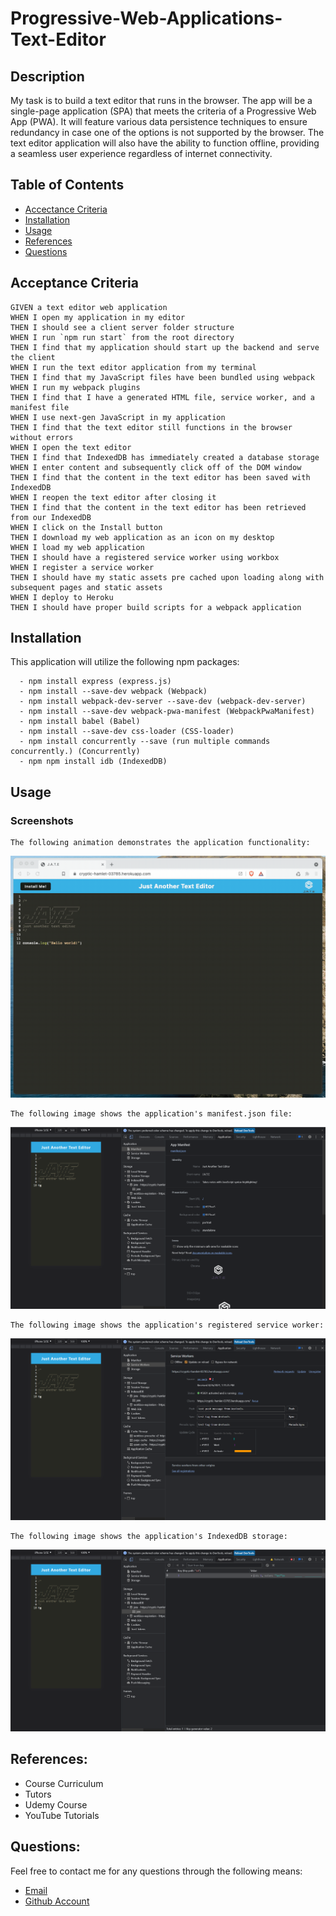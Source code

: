 # Progressive-Web-Applications-Text-Editor

## Description

My task is to build a text editor that runs in the browser. The app will be a single-page application (SPA) that meets the criteria of a Progressive Web App (PWA). It will feature various data persistence techniques to ensure redundancy in case one of the options is not supported by the browser. The text editor application will also have the ability to function offline, providing a seamless user experience regardless of internet connectivity.

## Table of Contents

- [Accectance Criteria](#acceptance-criteria)
- [Installation](#installation)
- [Usage](#usage)
- [References](#references)
- [Questions](#questions)


## Acceptance Criteria
```
GIVEN a text editor web application
WHEN I open my application in my editor
THEN I should see a client server folder structure
WHEN I run `npm run start` from the root directory
THEN I find that my application should start up the backend and serve the client
WHEN I run the text editor application from my terminal
THEN I find that my JavaScript files have been bundled using webpack
WHEN I run my webpack plugins
THEN I find that I have a generated HTML file, service worker, and a manifest file
WHEN I use next-gen JavaScript in my application
THEN I find that the text editor still functions in the browser without errors
WHEN I open the text editor
THEN I find that IndexedDB has immediately created a database storage
WHEN I enter content and subsequently click off of the DOM window
THEN I find that the content in the text editor has been saved with IndexedDB
WHEN I reopen the text editor after closing it
THEN I find that the content in the text editor has been retrieved from our IndexedDB
WHEN I click on the Install button
THEN I download my web application as an icon on my desktop
WHEN I load my web application
THEN I should have a registered service worker using workbox
WHEN I register a service worker
THEN I should have my static assets pre cached upon loading along with subsequent pages and static assets
WHEN I deploy to Heroku
THEN I should have proper build scripts for a webpack application
```

## Installation

 This application will utilize the following npm packages:
```
  - npm install express (express.js)
  - npm install --save-dev webpack (Webpack)
  - npm install webpack-dev-server --save-dev (webpack-dev-server)
  - npm install --save-dev webpack-pwa-manifest (WebpackPwaManifest)
  - npm install babel (Babel)
  - npm install --save-dev css-loader (CSS-loader)
  - npm install concurrently --save (run multiple commands concurrently.) (Concurrently)
  - npm npm install idb (IndexedDB)
  ```

## Usage

### Screenshots
```
The following animation demonstrates the application functionality:
```

![Alt Gif Here](./client/src/images/homework-demo-01.gif)

```
The following image shows the application's manifest.json file:
```
![](./client/src/images/19-pwa-homework-demo-02.png)
```
The following image shows the application's registered service worker:
```
![](./client/src/images/19-pwa-homework-demo-03.png)
```
The following image shows the application's IndexedDB storage:
```
![](./client/src/images/19-pwa-homework-demo-04.png)


## References:

- Course Curriculum
- Tutors
- Udemy Course
- YouTube Tutorials


## Questions:
Feel free to contact me for any questions through the following means:

- [Email](mailto:imcodong4real@gmail.com)
- [Github Account](https://github.com/Letmego1st)




